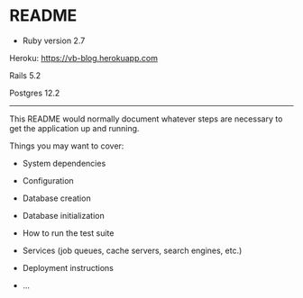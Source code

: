 # README


* Ruby version 2.7

Heroku: https://vb-blog.herokuapp.com

Rails 5.2

Postgres 12.2

-----

This README would normally document whatever steps are necessary to get the
application up and running.

Things you may want to cover:


* System dependencies

* Configuration

* Database creation

* Database initialization

* How to run the test suite

* Services (job queues, cache servers, search engines, etc.)

* Deployment instructions

* ...
